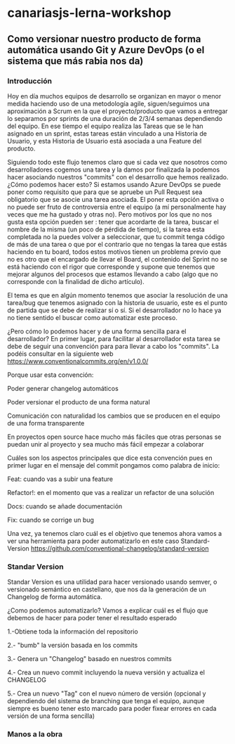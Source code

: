 # canariasjs-lerna-workshop

## Como versionar nuestro producto de forma automática usando Git y Azure DevOps (o el sistema que más rabia nos da)
### Introducción

Hoy en día muchos equipos de desarrollo se organizan en mayor o menor medida haciendo uso de una metodología agile, siguen/seguimos una aproximación a Scrum en la que el proyecto/producto que vamos a entregar lo separamos por sprints de una duración de 2/3/4 semanas dependiendo del equipo. En ese tiempo el equipo realiza las Tareas que se le han asignado en un sprint, estas tareas están vinculado a una Historia de Usuario, y esta Historia de Usuario está asociada a una Feature del producto.

Siguiendo todo este flujo tenemos claro que si cada vez que nosotros como desarrolladores cogemos una tarea y la damos por finalizada la podemos hacer asociando nuestros "commits" con el desarrollo que hemos realizado. ¿Cómo podemos hacer esto? Si estamos usando Azure DevOps se puede poner como requisito que para que se apruebe un Pull Request sea obligatorio que se asocie una tarea asociada. El poner esta opción activa o no puede ser fruto de controversia entre el equipo (a mí personalmente hay veces que me ha gustado y otras no). Pero motivos por los que no nos gusta esta opción pueden ser : tener que acordarte de la tarea, buscar el nombre de la misma (un poco de pérdida de tiempo), si la tarea esta completada no la puedes volver a seleccionar, que tu commit tenga código de más de una tarea o que por el contrario que no tengas la tarea que estás haciendo en tu board, todos estos motivos tienen un problema previo que no es otro que el encargado de llevar el Board, el contenido del Sprint no se está haciendo con el rigor que corresponde y supone que tenemos que mejorar algunos del procesos que estamos llevando a cabo (algo que no corresponde con la finalidad de dicho artículo).

El tema es que en algún momento tenemos que asociar la resolución de una tarea/bug que tenemos asignado con la historia de usuario, este es el punto de partida que se debe de realizar sí o sí. Si el desarrollador no lo hace ya no tiene sentido el buscar como automatizar este proceso.

¿Pero cómo lo podemos hacer y de una forma sencilla para el desarrollador? En primer lugar, para facilitar al desarrollador esta tarea se debe de seguir una convención para para llevar a cabo los "commits". La podéis consultar en la siguiente web https://www.conventionalcommits.org/en/v1.0.0/

Porque usar esta convención:

Poder generar changelog automáticos

Poder versionar el producto de una forma natural

Comunicación con naturalidad los cambios que se producen en el equipo de una forma transparente

En proyectos open source hace mucho más fáciles que otras personas se puedan unir al proyecto y sea mucho más fácil empezar a colaborar

Cuáles son los aspectos principales que dice esta convención pues en primer lugar en el mensaje del commit pongamos como palabra de inicio:

Feat: cuando vas a subir una feature

Refactor!: en el momento que vas a realizar un refactor de una solución

Docs: cuando se añade documentación

Fix: cuando se corrige un bug

Una vez, ya tenemos claro cuál es el objetivo que tenemos ahora vamos a ver una herramienta para poder automatizarlo en este caso Standard-Version https://github.com/conventional-changelog/standard-version

### Standar Version
Standar Version es una utilidad para hacer versionado usando semver, o versionado semántico en castellano, que nos da la generación de un Changelog de forma automática.

¿Como podemos automatizarlo? Vamos a explicar cuál es el flujo que debemos de hacer para poder tener el resultado esperado

1.-Obtiene toda la información del repositorio

2.- "bumb" la versión basada en los commits

3.- Genera un "Changelog" basado en nuestros commits

4.- Crea un nuevo commit incluyendo la nueva versión y actualiza el CHANGELOG

5.- Crea un nuevo "Tag" con el nuevo número de versión (opcional y dependiendo del sistema de branching que tenga el equipo, aunque siempre es bueno tener esto marcado para poder fixear errores en cada versión de una forma sencilla)

###  Manos a la obra

